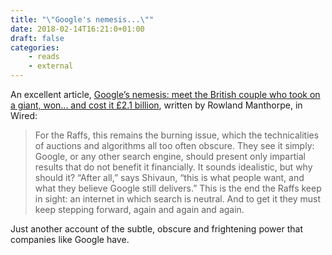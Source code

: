 ```yaml
---
title: "\"Google's nemesis...\""
date: 2018-02-14T16:21:0+01:00
draft: false
categories:
    - reads
    - external
---
```


An excellent article, [Google’s nemesis: meet the British couple who took on a giant, won... and cost it £2.1 billion](http://www.wired.co.uk/article/fine-google-competition-eu-shivaun-adam-raff), written by Rowland Manthorpe, in Wired:

> For the Raffs, this remains the burning issue, which the technicalities of auctions and algorithms all too often obscure. They see it simply: Google, or any other search engine, should present only impartial results that do not benefit it financially. It sounds idealistic, but why should it? “After all,” says Shivaun, “this is what people want, and what they believe Google still delivers.” This is the end the Raffs keep in sight: an internet in which search is neutral. And to get it they must keep stepping forward, again and again and again.

Just another account of the subtle, obscure and frightening power that companies like Google have.
